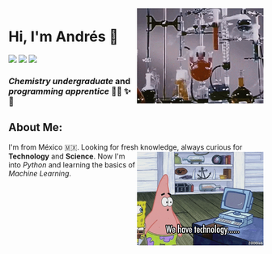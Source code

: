 
 <img align='right' src="https://github.com/Andres8ezau/Andres8ezau/blob/master/giphy.gif" width="250" />

# Hi, I'm Andrés 👋     
[![](https://img.shields.io/badge/Facebook-andresezau.perezhernadez-blue)](https://www.facebook.com/andresezau.perezhernadez)
[![](https://img.shields.io/badge/Gmail-andres8ezau%40gmail.com-orange)](mailto:andres8ezau@gmail.com)
[![](https://img.shields.io/badge/Community-FutureLab-9cf)](https://futurelab.mx/)


### _Chemistry undergraduate_ and _programming apprentice_ :scientist: :sparkles: :rocket: 
 ## About Me: 
I'm from México :mexico:. Looking for fresh knowledge, always curious for __Technology__ and __Science__.
<img align='right' src="https://github.com/Andres8ezau/Andres8ezau/blob/master/giphy%20(1.2).gif" width="250" />
Now I'm into *Python* and learning the basics of *Machine Learning*.  



 
 

